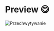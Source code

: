 <h1>Preview 😋</h1>

![Przechwytywanie](https://github.com/user-attachments/assets/c11724c7-8606-40c5-915d-7dcbc13a5ea9)
